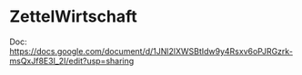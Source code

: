 # ZettelWirtschaft
Doc:
https://docs.google.com/document/d/1JNl2lXWSBtIdw9y4Rsxv6oPJRGzrk-msQxJf8E3l_2I/edit?usp=sharing
